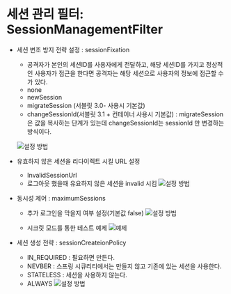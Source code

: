 # 세션 관리 필터: SessionManagementFilter

- 세션 변조 방지 전략 설정 : sessionFixation

  - 공격자가 본인의 세션ID를 사용자에게 전달하고, 해당 세션ID를 가지고 정상적인 사용자가 접근을 한다면 공격자는 해당 세션으로 사용자의 정보에 접근할 수가 있다.
  - none
  - newSession
  - migrateSession (서블릿 3.0- 사용시 기본값)
  - changeSessionId(서블릿 3.1 + 컨테이너 사용시 기본값) : migrateSession 은 값을 복사하는 단계가 있는데 changeSessionId는 sessionId 만 변경하는 방식이다.

  ![설정 방법](https://lh3.googleusercontent.com/pw/ACtC-3cvyOPI5gVkStaRMzJcc7IK-fceevBMldoDSAWxHNEcuslTCSBP397AERy1fO-NekWXGGZt_R9QvddTh7yiGvzKnuDL25yTduYzf6bs3kdItOo6yrfcuw1nRsrqO69M6RciISITt2VafSSplTf5f4w2SQ=w765-h151-no?authuser=0)


- 유효하지 않은 세션을 리다이렉트 시킬 URL 설정
  - InvalidSessionUrl
  - 로그아웃 했을때 유요하지 않은 세션을 invalid 시킴
  ![설정 방법](https://lh3.googleusercontent.com/pw/ACtC-3dyREHjDT3FMx31BR5Vc4AH4B_RwoWv6qrA8u3LKNYgVIZMqi8yukTnP_D4VPH5wDR8SjMX_BtslXj6c50Tc49ovaEuFzrIfqU3wqrDHyftheOnVwDL3Sb1ogS_vCZ60DlSGn1kH0wb07zDTaKFhq7-jg=w532-h103-no?authuser=0)


- 동시성 제어 : maximumSessions
  - 추가 로그인을 막을지 여부 설정(기본값 false)
  ![설정 방법](https://lh3.googleusercontent.com/pw/ACtC-3dcb3WA1SGnk3Jjiyd_iSsn5Qg2OrIK12vSsA3YiOzhONEdBejczc9WeQpAru7dWL9qR8X8noCkmbnUmBZa9xgbZEStL8GB66AwgTw_kKRsWCIxo70bKEyjqrBS0o_oxMTkJUzRDYfSoKpAWFRJt_r_-A=w596-h171-no?authuser=0)

  - 시크릿 모드를 통한 테스트 예제
  ![예제](https://lh3.googleusercontent.com/pw/ACtC-3c1fqxzGWUEOIvT9rhAm30DhIDA7RwCsgvvd_6bTh6WQaLxU-VeCH_59Zc6FPjtdOp6coAJIkeWjLorLjsuI86onUSUnPgtdhaHRXZWaAzSesJQYicJIzXR_tTMXUZws-F4CiMNjPUxPrT8zT5mpJOwDQ=w855-h319-no?authuser=0)

- 세션 생성 전략 : sessionCreateionPolicy
  - IN_REQUIRED : 필요하면 만든다.
  - NEVBER : 스프링 시큐리티에서는 만들지 않고 기존에 있는 세션을 사용한다.
  - STATELESS : 세션을 사용하지 않는다.
  - ALWAYS
  ![설정 방법](https://lh3.googleusercontent.com/pw/ACtC-3eKVnIVW4YGpHbWFo-yL-9PpLuAAefhjSsUb2PWEywqUsS3z4smGd9f09fSKMQmFN5e6a-8rAiyc8LDmSn0gjJTLFayeTmSHhcV_ALhPFbXOuMmtXGmnST5wfUgxKkqVfrMbvTW11do22Q0f6RGTWtkvA=w722-h156-no?authuser=0)

